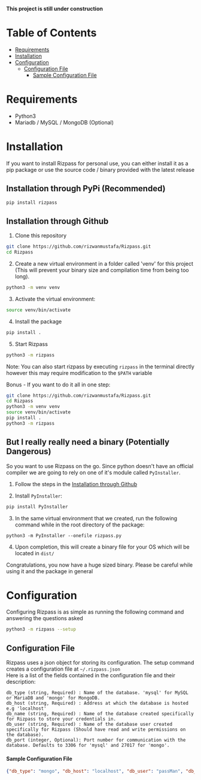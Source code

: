 **This project is still under construction**
# Table of Contents
- [Requirements](#requirements)
- [Installation](#installation)
- [Configuration](#configuration)
  * [Configuration File](#configuration-file)
      - [Sample Configuration File](#sample-configuration-file)

# Requirements
- Python3 
- Mariadb / MySQL / MongoDB (Optional)

# Installation
If you want to install Rizpass for personal use, you can either install it as a pip package or use the source code / binary provided with the latest release


## Installation through PyPi (Recommended)
```bash
pip install rizpass
```

## Installation through Github

1. Clone this repository
```bash
git clone https://github.com/rizwanmustafa/Rizpass.git
cd Rizpass
```


2. Create a new virtual environment in a folder called 'venv' for this project (This will prevent your binary size and compilation time from being too long).
```bash
python3 -m venv venv
```

3. Activate the virtual environment:
```bash
source venv/bin/activate
```

4. Install the package
```bash
pip install .
```

5. Start Rizpass
```bash
python3 -m rizpass
```
Note: You can also start rizpass by executing `rizpass` in the terminal directly however this may require modification to the `$PATH` variable


Bonus - If you want to do it all in one step:
```bash
git clone https://github.com/rizwanmustafa/Rizpass.git
cd Rizpass
python3 -m venv venv
source venv/bin/activate
pip install .
python3 -m rizpass
```

## But I really really need a binary (Potentially Dangerous)
So you want to use Rizpass on the go. 
Since python doesn't have an official compiler we are going to rely on one of it's module called `PyInstaller`.

1. Follow the steps in the [Installation through Github](#installation-through-github)

2. Install `PyInstaller`:
```bash
pip install PyInstaller
```

3. In the same virtual environment that we created, run the following command while in the root directory of the package:
```
python3 -m PyInstaller --onefile rizpass.py
```

4. Upon completion, this will create a binary file for your OS which will be located in  `dist/`

Congratulations, you now have a huge sized binary. Please be careful while using it and the package in general



# Configuration

Configuring Rizpass is as simple as running the following command and answering the questions asked

```bash
python3 -m rizpass --setup
```

## Configuration File
Rizpass uses a json object for storing its configuration. The setup command creates a configuration file at `~/.rizpass.json`  
Here is a list of the fields contained in the configuration file and their description:
```
db_type (string, Required) : Name of the database. 'mysql' for MySQL or MariaDB and 'mongo' for MongoDB.
db_host (string, Required) : Address at which the database is hosted e.g 'localhost'
db_name (string, Required) : Name of the database created specifically for Rizpass to store your credentials in.
db_user (string, Required) : Name of the database user created specifically for Rizpass (Should have read and write permissions on the database).
db_port (integer, Optional): Port number for communication with the database. Defaults to 3306 for 'mysql' and 27017 for 'mongo'.
```

#### Sample Configuration File

```json
{"db_type": "mongo", "db_host": "localhost", "db_user": "passMan", "db_name": "rizpass", "db_port": 7000}
```
